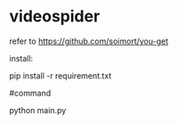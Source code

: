 # videospider

refer to https://github.com/soimort/you-get

install:

pip install -r requirement.txt

#command

python main.py
